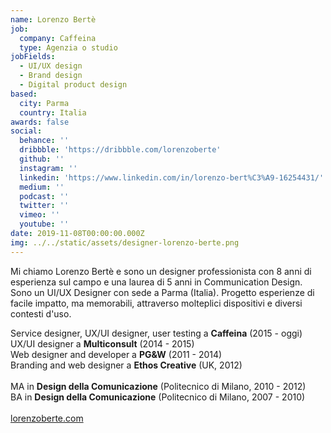 ```yaml
---
name: Lorenzo Bertè
job:
  company: Caffeina
  type: Agenzia o studio
jobFields:
  - UI/UX design
  - Brand design
  - Digital product design
based:
  city: Parma
  country: Italia
awards: false
social:
  behance: ''
  dribbble: 'https://dribbble.com/lorenzoberte'
  github: ''
  instagram: ''
  linkedin: 'https://www.linkedin.com/in/lorenzo-bert%C3%A9-16254431/'
  medium: ''
  podcast: ''
  twitter: ''
  vimeo: ''
  youtube: ''
date: 2019-11-08T00:00:00.000Z
img: ../../static/assets/designer-lorenzo-berte.png
---
```


Mi chiamo Lorenzo Bertè e sono un designer professionista con 8 anni di esperienza sul campo e una laurea di 5 anni in Communication Design. Sono un UI/UX Designer con sede a Parma (Italia). Progetto esperienze di facile impatto, ma memorabili, attraverso molteplici dispositivi e diversi contesti d'uso.

Service designer, UX/UI designer, user testing a **Caffeina** (2015 - oggi)  
UX/UI designer a **Multiconsult** (2014 - 2015)  
Web designer and developer a **PG&W** (2011 - 2014)  
Branding and web designer a **Ethos Creative** (UK, 2012)<br><br>
MA in **Design della Comunicazione** (Politecnico di Milano, 2010 - 2012)  
BA in **Design della Comunicazione** (Politecnico di Milano, 2007 - 2010)<br><br>
[lorenzoberte.com](https://www.lorenzoberte.com/)
